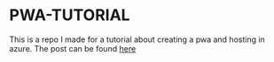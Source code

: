 # PWA-TUTORIAL
This is a repo I made for a tutorial about creating a pwa and hosting in azure. 
The post can be found [here]([https://swacblooms.com/how-to-make-a-pwa-and-host-in-azure-1/](https://swacblooms.com/how-to-make-a-pwa-and-host-in-azure-1/))
